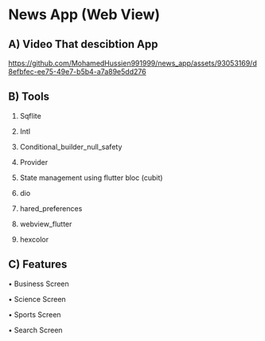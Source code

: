 # News App (Web View)  

## A) Video That descibtion  App






https://github.com/MohamedHussien991999/news_app/assets/93053169/d8efbfec-ee75-49e7-b5b4-a7a89e5dd276








##   B) Tools 

1) Sqflite

2) Intl

3) Conditional_builder_null_safety

4) Provider

5) State management using flutter bloc (cubit)

6) dio

7) hared_preferences 

8) webview_flutter 

9) hexcolor

## C) Features

• Business Screen

• Science Screen

• Sports Screen

• Search Screen
